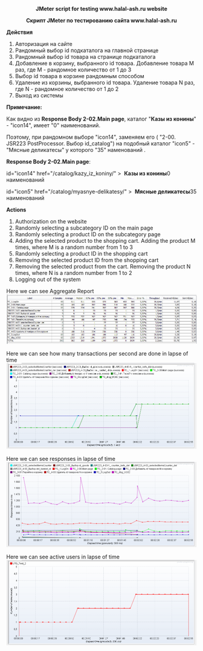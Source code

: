 <p align="center">
  <b>JMeter script for testing www.halal-ash.ru website</b>
</p>
<p align="center">
  <b>Скрипт JMeter по тестированию сайта www.halal-ash.ru</b>
</p>

<b>Действия</b>
1. Авторизация на сайте
2. Рандомный выбор id подкаталога на главной странице
3. Рандомный выбор id товара на странице подкаталога
4. Добавление в корзину, выбранного id товара. 
   Добавление товара M раз, где M - рандомное количество от 1 до 3
5. Выбор id товара в корзине рандомным способом
6. Удаление из корзины, выбранного id товара.
   Удаление товара N раз, где N - рандомное количество от 1 до 2
7. Выход из системы

<b>Примечание:</b>
</p>
Как видно из <b>Response Body 2-02.Main page</b>, каталог "<b>Казы из конины</b>" - "icon14", имеет "0" наименований.
</p>
Поэтому, при рандомном выборе "icon14", заменяем его ( "2-00. JSR223 PostProcessor. Выбор id_catalog") на подобный каталог "icon5" - "Мясные деликатесы" у которого "35" наменований .</p>
<b>Response Body 2-02.Main page</b>: </p>
id="icon14" href="/catalog/kazy_iz_koniny/" > 		<span>&nbsp;</span><b>Казы из конины</b><font>0 наименований</font></p>
id="icon5" href="/catalog/myasnye-delikatesy/" > 		<span>&nbsp;</span><b>Мясные деликатесы</b><font>35 наименований</font>

<p
</p>

<b>Actions</b>
1. Authorization on the website
2. Randomly selecting a subcategory ID on the main page
3. Randomly selecting a product ID on the subcategory page
4. Adding the selected product to the shopping cart.
   Adding the product M times, where M is a random number from 1 to 3
5. Randomly selecting a product ID in the shopping cart
5. Removing the selected product ID from the shopping cart
6. Removing the selected product from the cart.
   Removing the product N times, where N is a random number from 1 to 2
6. Logging out of the system
<p
</p>

Here we can see Aggregate Report
![Aggregate Report](Test_Results/1.aggregate_report.png?raw=true "Title")

Here we can see how many transactions per second are done in lapse of time
![Transactions per second](Test_Results/2.transactions_per_second.png?raw=true "Title")

Here we can see responses in lapse of time
![Response times over time](Test_Results/3.response_times_over_time.png?raw=true "Title")

Here we can see active users in lapse of time
![Active threads over time](Test_Results/4.active_threads_over_time.png?raw=true "Title")

